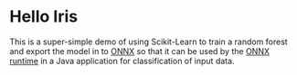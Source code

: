 Hello Iris
==========

This is a super-simple demo of using Scikit-Learn to train a random forest and export the model in to [ONNX](https://onnx.ai/)
so that it can be used by the [ONNX runtime](https://onnxruntime.ai/) in a Java application for classification of input
data.





